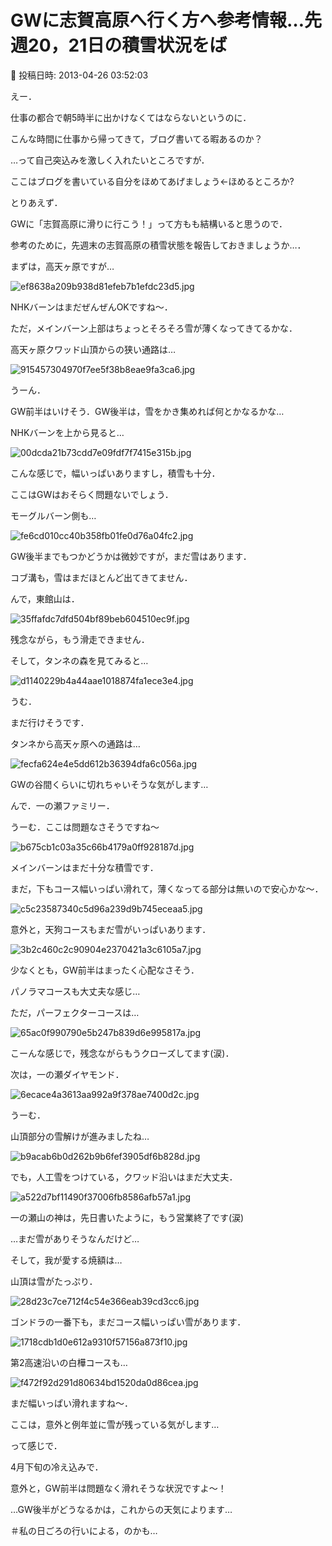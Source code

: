 # GWに志賀高原へ行く方へ参考情報…先週20，21日の積雪状況をば

📅 投稿日時: 2013-04-26 03:52:03

えー．


仕事の都合で朝5時半に出かけなくてはならないというのに．


こんな時間に仕事から帰ってきて，ブログ書いてる暇あるのか？


…って自己突込みを激しく入れたいところですが．


ここはブログを書いている自分をほめてあげましょう←ほめるところか?





とりあえず．


GWに「志賀高原に滑りに行こう！」って方もも結構いると思うので．


参考のために，先週末の志賀高原の積雪状態を報告しておきましょうか…．





まずは，高天ヶ原ですが…




![ef8638a209b938d81efeb7b1efdc23d5.jpg](images/ef8638a209b938d81efeb7b1efdc23d5.jpg)




NHKバーンはまだぜんぜんOKですね～．


ただ，メインバーン上部はちょっとそろそろ雪が薄くなってきてるかな．





高天ヶ原クワッド山頂からの狭い通路は…




![915457304970f7ee5f38b8eae9fa3ca6.jpg](images/915457304970f7ee5f38b8eae9fa3ca6.jpg)




うーん．


GW前半はいけそう．GW後半は，雪をかき集めれば何とかなるかな…





NHKバーンを上から見ると…




![00dcda21b73cdd7e09fdf7f7415e315b.jpg](images/00dcda21b73cdd7e09fdf7f7415e315b.jpg)




こんな感じで，幅いっぱいありますし，積雪も十分．


ここはGWはおそらく問題ないでしょう．





モーグルバーン側も…




![fe6cd010cc40b358fb01fe0d76a04fc2.jpg](images/fe6cd010cc40b358fb01fe0d76a04fc2.jpg)




GW後半までもつかどうかは微妙ですが，まだ雪はあります．


コブ溝も，雪はまだほとんど出てきてません．





んで，東館山は．




![35ffafdc7dfd504bf89beb604510ec9f.jpg](images/35ffafdc7dfd504bf89beb604510ec9f.jpg)




残念ながら，もう滑走できません．





そして，タンネの森を見てみると…




![d1140229b4a44aae1018874fa1ece3e4.jpg](images/d1140229b4a44aae1018874fa1ece3e4.jpg)




うむ．


まだ行けそうです．





タンネから高天ヶ原への通路は…




![fecfa624e4e5dd612b36394dfa6c056a.jpg](images/fecfa624e4e5dd612b36394dfa6c056a.jpg)




GWの谷間くらいに切れちゃいそうな気がします…





んで．一の瀬ファミリー．


うーむ．ここは問題なさそうですね～




![b675cb1c03a35c66b4179a0ff928187d.jpg](images/b675cb1c03a35c66b4179a0ff928187d.jpg)




メインバーンはまだ十分な積雪です．


まだ，下もコース幅いっぱい滑れて，薄くなってる部分は無いので安心かな～．




![c5c23587340c5d96a239d9b745eceaa5.jpg](images/c5c23587340c5d96a239d9b745eceaa5.jpg)







意外と，天狗コースもまだ雪がいっぱいあります．




![3b2c460c2c90904e2370421a3c6105a7.jpg](images/3b2c460c2c90904e2370421a3c6105a7.jpg)




少なくとも，GW前半はまったく心配なさそう．


パノラマコースも大丈夫な感じ…





ただ，パーフェクターコースは…




![65ac0f990790e5b247b839d6e995817a.jpg](images/65ac0f990790e5b247b839d6e995817a.jpg)




こーんな感じで，残念ながらもうクローズしてます(涙)．





次は，一の瀬ダイヤモンド．




![6ecace4a3613aa992a9f378ae7400d2c.jpg](images/6ecace4a3613aa992a9f378ae7400d2c.jpg)




うーむ．


山頂部分の雪解けが進みましたね…




![b9acab6b0d262b9b6fef3905df6b828d.jpg](images/b9acab6b0d262b9b6fef3905df6b828d.jpg)




でも，人工雪をつけている，クワッド沿いはまだ大丈夫．




![a522d7bf11490f37006fb8586afb57a1.jpg](images/a522d7bf11490f37006fb8586afb57a1.jpg)







一の瀬山の神は，先日書いたように，もう営業終了です(涙)


…まだ雪がありそうなんだけど…





そして，我が愛する焼額は…


山頂は雪がたっぷり．




![28d23c7ce712f4c54e366eab39cd3cc6.jpg](images/28d23c7ce712f4c54e366eab39cd3cc6.jpg)




ゴンドラの一番下も，まだコース幅いっぱい雪があります．




![1718cdb1d0e612a9310f57156a873f10.jpg](images/1718cdb1d0e612a9310f57156a873f10.jpg)




第2高速沿いの白樺コースも…




![f472f92d291d80634bd1520da0d86cea.jpg](images/f472f92d291d80634bd1520da0d86cea.jpg)




まだ幅いっぱい滑れますね～．


ここは，意外と例年並に雪が残っている気がします…





って感じで．


4月下旬の冷え込みで．


意外と，GW前半は問題なく滑れそうな状況ですよ～！





…GW後半がどうなるかは，これからの天気によります…


＃私の日ごろの行いによる，のかも…
